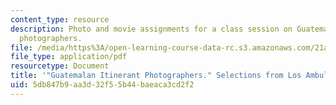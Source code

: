 ```yaml
---
content_type: resource
description: Photo and movie assignments for a class session on Guatemalan itinerant
  photographers.
file: /media/https%3A/open-learning-course-data-rc.s3.amazonaws.com/21a-348-photography-and-truth-spring-2008/5db847b9aa3d32f55b44baeaca3cd2f2_MIT21A_348S08_ambulantes.pdf
file_type: application/pdf
resourcetype: Document
title: '"Guatemalan Itinerant Photographers." Selections from Los Ambulantes.'
uid: 5db847b9-aa3d-32f5-5b44-baeaca3cd2f2
---
```

